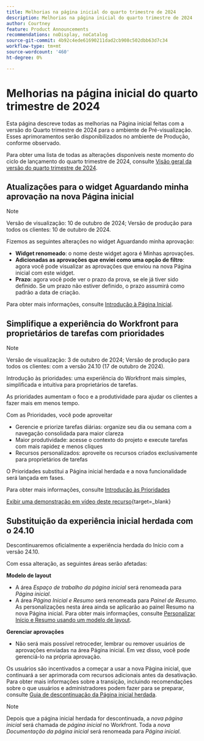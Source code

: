 ```yaml
---
title: Melhorias na página inicial do quarto trimestre de 2024
description: Melhorias na página inicial do quarto trimestre de 2024
author: Courtney
feature: Product Announcements
recommendations: noDisplay, noCatalog
source-git-commit: 4b92c4ede61690211dad2cb908c502dbb63d7c34
workflow-type: tm+mt
source-wordcount: '460'
ht-degree: 0%

---
```


# Melhorias na página inicial do quarto trimestre de 2024

Esta página descreve todas as melhorias na Página inicial feitas com a versão do Quarto trimestre de 2024 para o ambiente de Pré-visualização. Esses aprimoramentos serão disponibilizados no ambiente de Produção, conforme observado.

Para obter uma lista de todas as alterações disponíveis neste momento do ciclo de lançamento do quarto trimestre de 2024, consulte [Visão geral da versão do quarto trimestre de 2024](/help/quicksilver/product-announcements/product-releases/24-q4-release-activity/24-q4-release-overview.md).

## Atualizações para o widget Aguardando minha aprovação na nova Página inicial

>[!NOTE]
>
>Versão de visualização: 10 de outubro de 2024; Versão de produção para todos os clientes: 10 de outubro de 2024.

Fizemos as seguintes alterações no widget Aguardando minha aprovação:

* **Widget renomeado**: o nome deste widget agora é Minhas aprovações.
* **Adicionadas as aprovações que enviei como uma opção de filtro**: agora você pode visualizar as aprovações que enviou na nova Página inicial com este widget.
* **Prazo**: agora você pode ver o prazo da prova, se ele já tiver sido definido. Se um prazo não estiver definido, o prazo assumirá como padrão a data de criação.

Para obter mais informações, consulte [Introdução à Página Inicial](/help/quicksilver/workfront-basics/using-home/using-the-home-area/get-started-with-home.md).

## Simplifique a experiência do Workfront para proprietários de tarefas com prioridades

>[!NOTE]
>
>Versão de visualização: 3 de outubro de 2024; Versão de produção para todos os clientes: com a versão 24.10 (17 de outubro de 2024).

Introdução às prioridades: uma experiência do Workfront mais simples, simplificada e intuitiva para proprietários de tarefas.

As prioridades aumentam o foco e a produtividade para ajudar os clientes a fazer mais em menos tempo.

Com as Prioridades, você pode aproveitar

* Gerencie e priorize tarefas diárias: organize seu dia ou semana com a navegação consolidada para maior clareza
* Maior produtividade: acesse o contexto do projeto e execute tarefas com mais rapidez e menos cliques
* Recursos personalizados: aproveite os recursos criados exclusivamente para proprietários de tarefas

O Prioridades substitui a Página inicial herdada e a nova funcionalidade será lançada em fases.

Para obter mais informações, consulte [Introdução às Prioridades](/help/quicksilver/workfront-basics/priorities/get-started-with-priorities.md)

[Exibir uma demonstração em vídeo deste recurso](https://video.tv.adobe.com/v/3434848/){target=_blank}

## Substituição da experiência inicial herdada com o 24.10

Descontinuaremos oficialmente a experiência herdada do Início com a versão 24.10.

Com essa alteração, as seguintes áreas serão afetadas:

**Modelo de layout**

* A área _Espaço de trabalho da página inicial_ será renomeada para _Página inicial_.
* A área _Página Inicial e Resumo_ será renomeada para _Painel de Resumo_. As personalizações nesta área ainda se aplicarão ao painel Resumo na nova Página inicial. Para obter mais informações, consulte [Personalizar Início e Resumo usando um modelo de layout](/help/quicksilver/administration-and-setup/customize-workfront/use-layout-templates/customize-home-summary-layout-template.md).

**Gerenciar aprovações**

* Não será mais possível retroceder, lembrar ou remover usuários de aprovações enviadas na área Página inicial. Em vez disso, você pode gerenciá-lo na própria aprovação.

Os usuários são incentivados a começar a usar a nova Página inicial, que continuará a ser aprimorada com recursos adicionais antes da desativação. Para obter mais informações sobre a transição, incluindo recomendações sobre o que usuários e administradores podem fazer para se preparar, consulte [Guia de descontinuação da Página inicial herdada](/help/quicksilver/product-announcements/announcements/legacy-home-deprecation.md).

>[!NOTE]
>
>Depois que a página inicial herdada for descontinuada, a _nova página inicial_ será chamada de _página inicial_ no Workfront. Toda a _nova Documentação da página inicial_ será renomeada para _Página inicial_.
